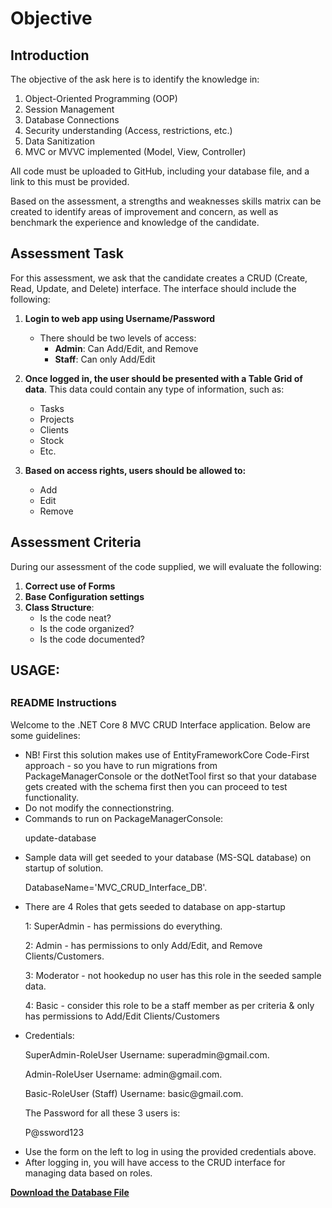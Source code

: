 # Objective

## Introduction
The objective of the ask here is to identify the knowledge in:

1. Object-Oriented Programming (OOP)
2. Session Management
3. Database Connections
4. Security understanding (Access, restrictions, etc.)
5. Data Sanitization
6. MVC or MVVC implemented (Model, View, Controller)

All code must be uploaded to GitHub, including your database file, and a link to this must be provided.

Based on the assessment, a strengths and weaknesses skills matrix can be created to identify areas of improvement and concern, as well as benchmark the experience and knowledge of the candidate.

## Assessment Task
For this assessment, we ask that the candidate creates a CRUD (Create, Read, Update, and Delete) interface. The interface should include the following:

1. **Login to web app using Username/Password**
   - There should be two levels of access:
     - **Admin**: Can Add/Edit, and Remove
     - **Staff**: Can only Add/Edit

2. **Once logged in, the user should be presented with a Table Grid of data**. This data could contain any type of information, such as:
   - Tasks
   - Projects
   - Clients
   - Stock
   - Etc.

3. **Based on access rights, users should be allowed to:**
   - Add
   - Edit
   - Remove

## Assessment Criteria
During our assessment of the code supplied, we will evaluate the following:

1. **Correct use of Forms**
2. **Base Configuration settings**
3. **Class Structure**:
   - Is the code neat?
   - Is the code organized?
   - Is the code documented?






##
## USAGE:
##
<div class="readme-container p-3 bg-light border rounded">
    <h3>README Instructions</h3>
    <p class="text-muted">Welcome to the .NET Core 8 MVC CRUD Interface application. Below are some guidelines:</p>
    <ul class="list-unstyled">
        <li><i class="fa fa-check-circle text-success"></i> NB! First this solution makes use of EntityFrameworkCore Code-First approach - so you have to run migrations from PackageManagerConsole or the dotNetTool first so that your database gets created with the schema first then you can proceed to test functionality.</li>
        <li><i class="fa fa-check-circle text-success"></i> Do not modify the connectionstring.</li>
        <li><i class="fa fa-check-circle text-success"></i> Commands to run on PackageManagerConsole: <p class="font-weight-bold"> update-database </p></li>
        <li><i class="fa fa-check-circle text-success"></i> Sample data will get seeded to your database (MS-SQL database) on startup of solution.<p class="font-weight-bold"> DatabaseName='MVC_CRUD_Interface_DB'. </p></li>
        <li><i class="fa fa-check-circle text-success"></i> There are 4 Roles that gets seeded to database on app-startup <p class="font-weight-bold"> 1: SuperAdmin - has permissions do everything. </p> <p class="font-weight-bold"> 2: Admin - has permissions to only Add/Edit, and Remove Clients/Customers. </p> <p class="font-weight-bold"> 3: Moderator - not hookedup no user has this role in the seeded sample data. </p>  <p class="font-weight-bold"> 4: Basic - consider this role to be a staff member as per criteria & only has permissions to Add/Edit Clients/Customers </p>  </li>
        <li><i class="fa fa-check-circle text-success"></i> Credentials: <p class="font-weight-bold"> SuperAdmin-RoleUser Username: superadmin@gmail.com. </p>  <p class="font-weight-bold"> Admin-RoleUser Username: admin@gmail.com. </p>  <p class="font-weight-bold"> Basic-RoleUser (Staff) Username: basic@gmail.com. </p>  The Password for all these 3 users is: <p class="font-weight-bold font-italic "> P@ssword123 </p> </li>
        <li><i class="fa fa-check-circle text-success"></i> Use the form on the left to log in using the provided credentials above.</li>
        <li><i class="fa fa-check-circle text-success"></i> After logging in, you will have access to the CRUD interface for managing data based on roles.</li>
    </ul>
</div>

**[Download the Database File](link-to-your-database-file)**

